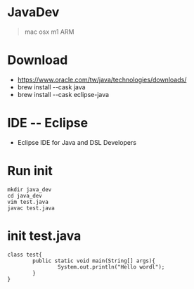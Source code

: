 # JavaDev
> mac osx m1 ARM

# Download
- https://www.oracle.com/tw/java/technologies/downloads/
- brew install --cask java
- brew install --cask eclipse-java

# IDE -- Eclipse
- Eclipse IDE for Java and DSL Developers

# Run init
```
mkdir java_dev
cd java_dev
vim test.java
javac test.java
```

# init test.java
```
class test{
		public static void main(String[] args){
				System.out.println("Hello wordl");
		}
}
```
